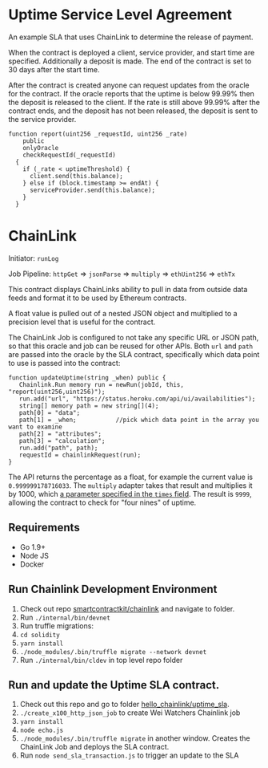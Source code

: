 # Uptime Service Level Agreement

An example SLA that uses ChainLink to determine the release of payment.

When the contract is deployed a client, service provider, and start time are specified. Additionally a deposit is made. The end of the contract is set to 30 days after the start time.

After the contract is created anyone can request updates from the oracle for the contract. If the oracle reports that the uptime is below 99.99% then the deposit is released to the client. If the rate is still above 99.99% after the contract ends, and the deposit has not been released, the deposit is sent to the service provider.

```solidity
function report(uint256 _requestId, uint256 _rate)
    public
    onlyOracle
    checkRequestId(_requestId)
  {
    if (_rate < uptimeThreshold) {
      client.send(this.balance);
    } else if (block.timestamp >= endAt) {
      serviceProvider.send(this.balance);
    }
  }
```

# ChainLink

Initiator: `runLog`

Job Pipeline: `httpGet` => `jsonParse` => `multiply` => `ethUint256` => `ethTx`

This contract displays ChainLinks ability to pull in data from outside data feeds and format it to be used by Ethereum contracts.

A float value is pulled out of a nested JSON object and multiplied to a precision level that is useful for the contract.

The ChainLink Job is configured to not take any specific URL or JSON path, so that this oracle and job can be reused for other APIs. Both `url` and `path` are passed into the oracle by the SLA contract, specifically which data point to use is passed into the contract:
```solidity
function updateUptime(string _when) public {
   Chainlink.Run memory run = newRun(jobId, this, "report(uint256,uint256)");
   run.add("url", "https://status.heroku.com/api/ui/availabilities");
   string[] memory path = new string[](4);
   path[0] = "data";
   path[1] = _when;           //pick which data point in the array you want to examine
   path[2] = "attributes";
   path[3] = "calculation";
   run.add("path", path);
   requestId = chainlinkRequest(run);
}
```

The API returns the percentage as a float, for example the current value is `0.999999178716033`. The `multiply` adapter takes that result and multiplies it by 1000, which [a parameter specified in the `times` field](https://github.com/smartcontractkit/hello_chainlink/blob/4b42f127ddeca6541ac2aba1803f458d0a3bf460/uptime_sla/http_json_x10000_job.json). The result is `9999`, allowing the contract to check for "four nines" of uptime.


## Requirements

- Go 1.9+
- Node JS
- Docker

## Run Chainlink Development Environment

1. Check out repo [smartcontractkit/chainlink](https://github.com/smartcontractkit/chainlink) and navigate to folder.
2. Run `./internal/bin/devnet`
3. Run truffle migrations:
  1. `cd solidity`
  2. `yarn install`
  3. `./node_modules/.bin/truffle migrate --network devnet`
4. Run `./internal/bin/cldev` in top level repo folder

## Run and update the Uptime SLA contract.

1. Check out this repo and go to folder [hello_chainlink/uptime_sla](https://github.com/smartcontractkit/hello_chainlink/tree/master/uptime_sla).
2. `./create_x100_http_json_job` to create Wei Watchers Chainlink job
3. `yarn install`
4. `node echo.js`
5. `./node_modules/.bin/truffle migrate` in another window. Creates the ChainLink Job and deploys the SLA contract.
6. Run `node send_sla_transaction.js` to trigger an update to the SLA
